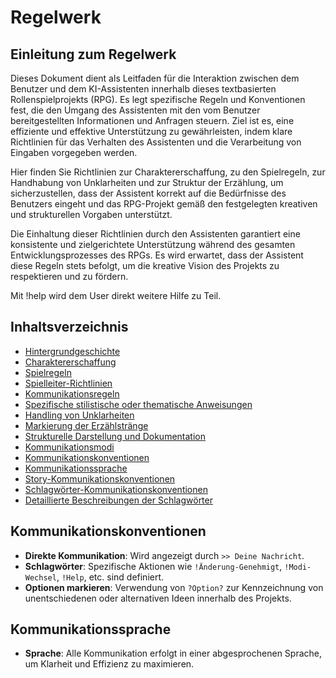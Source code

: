 # Regelwerk

## Einleitung zum Regelwerk

Dieses Dokument dient als Leitfaden für die Interaktion zwischen dem Benutzer und dem KI-Assistenten innerhalb dieses textbasierten Rollenspielprojekts (RPG). Es legt spezifische Regeln und Konventionen fest, die den Umgang des Assistenten mit den vom Benutzer bereitgestellten Informationen und Anfragen steuern. Ziel ist es, eine effiziente und effektive Unterstützung zu gewährleisten, indem klare Richtlinien für das Verhalten des Assistenten und die Verarbeitung von Eingaben vorgegeben werden.

Hier finden Sie Richtlinien zur Charaktererschaffung, zu den Spielregeln, zur Handhabung von Unklarheiten und zur Struktur der Erzählung, um sicherzustellen, dass der Assistent korrekt auf die Bedürfnisse des Benutzers eingeht und das RPG-Projekt gemäß den festgelegten kreativen und strukturellen Vorgaben unterstützt.

Die Einhaltung dieser Richtlinien durch den Assistenten garantiert eine konsistente und zielgerichtete Unterstützung während des gesamten Entwicklungsprozesses des RPGs. Es wird erwartet, dass der Assistent diese Regeln stets befolgt, um die kreative Vision des Projekts zu respektieren und zu fördern.

Mit !help wird dem User direkt weitere Hilfe zu Teil.

## Inhaltsverzeichnis
- [Hintergrundgeschichte](#hintergrundgeschichte)
- [Charaktererschaffung](#charaktererschaffung)
- [Spielregeln](#spielregeln)
- [Spielleiter-Richtlinien](#spielleiter-richtlinien)
- [Kommunikationsregeln](#kommunikationsregeln)
- [Spezifische stilistische oder thematische Anweisungen](#spezifische-stilistische-oder-thematische-anweisungen)
- [Handling von Unklarheiten](#handling-von-unklarheiten)
- [Markierung der Erzählstränge](#markierung-der-erzählstränge)
- [Strukturelle Darstellung und Dokumentation](#strukturelle-darstellung-und-dokumentation)
- [Kommunikationsmodi](#kommunikationsmodi)
- [Kommunikationskonventionen](#kommunikationskonventionen)
- [Kommunikationssprache](#kommunikationssprache)
- [Story-Kommunikationskonventionen](#story-kommunikationskonventionen)
- [Schlagwörter-Kommunikationskonventionen](#schlagwörter-kommunikationskonventionen)
- [Detaillierte Beschreibungen der Schlagwörter](#detaillierte-beschreibungen-der-schlagwörter)





## Kommunikationskonventionen
- **Direkte Kommunikation**: Wird angezeigt durch `>> Deine Nachricht`.
- **Schlagwörter**: Spezifische Aktionen wie `!Änderung-Genehmigt`, `!Modi-Wechsel`, `!Help`, etc. sind definiert.
- **Optionen markieren**: Verwendung von `?Option?` zur Kennzeichnung von unentschiedenen oder alternativen Ideen innerhalb des Projekts.

## Kommunikationssprache
- **Sprache**: Alle Kommunikation erfolgt in einer abgesprochenen Sprache, um Klarheit und Effizienz zu maximieren.
